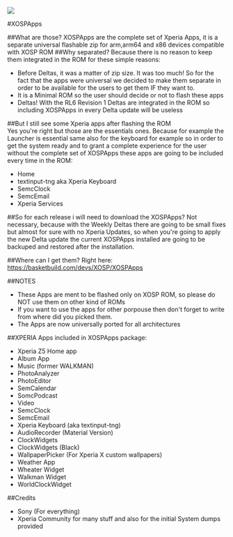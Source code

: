 ![](http://s21.postimg.org/w9nhupo1j/user4968383_pic43635_1391879040.png)


#XOSPApps

##What are those?
  XOSPApps are the complete set of Xperia Apps, it is a separate universal flashable zip for arm,arm64 and x86 devices compatible with XOSP ROM
##Why separated?
  Because there is no reason to keep them integrated in the ROM for these simple reasons:
  - Before Deltas, it was a  matter of zip size. It was too much! So for the fact that the apps were universal we decided to make them separate in order to be available for the users to get them IF they want to.
  - It is a Minimal ROM so the user should decide or not to flash these apps
  - Deltas! With the RL6 Revision 1 Deltas are integrated in the ROM so including XOSPApps in every Delta update will be useless

##But I still see some Xperia apps after flashing the ROM  
  Yes you're right but those are the essentials ones. Because for example the Launcher is essential same also for the keyboard for example so in order to get the system ready and to grant a complete experience for the user without the complete set of XOSPApps these apps are going to be included every time in the ROM:
  - Home
  - textinput-tng aka Xperia Keyboard
  - SemcClock
  - SemcEmail
  - Xperia Services

##So for each release i will need to download the XOSPApps?
  Not necessary, because with the Weekly Deltas there are going to be small fixes but almost for sure with no Xperia Updates, so when you're going to apply the new Delta update the current XOSPApps installed are going to be backuped and restored after the installation.

##Where can I get them?
  Right here: https://basketbuild.com/devs/XOSP/XOSPApps

##NOTES

  - These Apps are ment to be flashed only on XOSP ROM, so please do NOT use them on other kind of ROMs 
  - If you want to use the apps for other porpouse then don't forget to write from where did you picked them.
  - The Apps are now universally ported for all architectures

##XPERIA Apps included in XOSPApps package:

 - Xperia Z5 Home app
 - Album App
 - Music (former WALKMAN)
 - PhotoAnalyzer
 - PhotoEditor
 - SemCalendar
 - SomcPodcast
 - Video
 - SemcClock
 - SemcEmail
 - Xperia Keyboard (aka textinput-tng)
 - AudioRecorder (Material Version)
 - ClockWidgets
 - ClockWidgets (Black)
 - WallpaperPicker (For Xperia X custom wallpapers)
 - Weather App
 - Wheater Widget
 - Walkman Widget
 - WorldClockWidget
  

##Credits

  - Sony (For everything)
  - Xperia Community for many stuff and also for the initial System dumps provided
